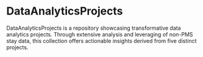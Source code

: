 # DataAnalyticsProjects
DataAnalyticsProjects is a repository showcasing transformative data analytics projects. Through extensive analysis and leveraging of non-PMS stay data, this collection offers actionable insights derived from five distinct projects. 
